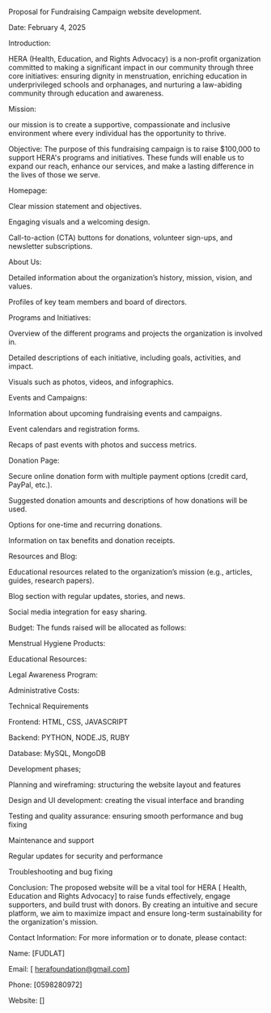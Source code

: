 
Proposal for Fundraising Campaign website development. 

Date: February 4, 2025 

Introduction:  

HERA (Health, Education, and Rights Advocacy) is a non-profit organization committed to making a significant impact in our community through three core initiatives: ensuring dignity in menstruation, enriching education in underprivileged schools and orphanages, and nurturing a law-abiding community through education and awareness. 

 

  Mission: 

 our mission is to create a supportive, compassionate and inclusive environment where every individual has the opportunity to thrive. 

Objective: The purpose of this fundraising campaign is to raise $100,000 to support HERA's programs and initiatives. These funds will enable us to expand our reach, enhance our services, and make a lasting difference in the lives of those we serve. 

Homepage: 

Clear mission statement and objectives. 

Engaging visuals and a welcoming design. 

Call-to-action (CTA) buttons for donations, volunteer sign-ups, and newsletter subscriptions. 

About Us: 

Detailed information about the organization’s history, mission, vision, and values. 

Profiles of key team members and board of directors. 

Programs and Initiatives: 

Overview of the different programs and projects the organization is involved in. 

Detailed descriptions of each initiative, including goals, activities, and impact. 

Visuals such as photos, videos, and infographics. 

Events and Campaigns: 

Information about upcoming fundraising events and campaigns. 

Event calendars and registration forms. 

Recaps of past events with photos and success metrics. 

 

Donation Page: 

Secure online donation form with multiple payment options (credit card, PayPal, etc.). 

Suggested donation amounts and descriptions of how donations will be used. 

Options for one-time and recurring donations. 

Information on tax benefits and donation receipts. 

Resources and Blog: 

Educational resources related to the organization’s mission (e.g., articles, guides, research papers). 

Blog section with regular updates, stories, and news. 

Social media integration for easy sharing. 

Budget: The funds raised will be allocated as follows: 

 Menstrual Hygiene Products:  

Educational Resources:  

Legal Awareness Program:  

Administrative Costs:  

Technical Requirements 

Frontend: HTML, CSS, JAVASCRIPT 

Backend: PYTHON, NODE.JS, RUBY 

Database: MySQL, MongoDB 

Development phases; 

Planning and wireframing: structuring the website layout and features  

Design and UI development: creating the visual interface and branding  

Testing and quality assurance: ensuring smooth performance and bug fixing  

Maintenance and support 

Regular updates for security and performance  

Troubleshooting and bug fixing  

Conclusion: The proposed website will be a vital tool for HERA [ Health, Education and Rights Advocacy] to raise funds effectively, engage supporters, and build trust with donors. By creating an intuitive and secure platform, we aim to maximize impact and ensure long-term sustainability for the organization's mission. 

Contact Information: For more information or to donate, please contact: 

Name: [FUDLAT] 

Email: [ herafoundation@gmail.com] 

Phone: [0598280972] 

Website: [] 

 
